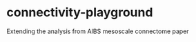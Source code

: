 connectivity-playground
=======================

Extending the analysis from AIBS mesoscale connectome paper
